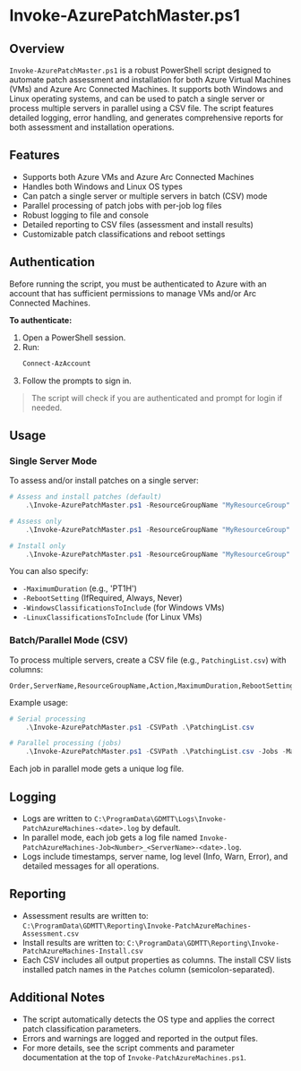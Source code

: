 # Invoke-AzurePatchMaster.ps1

## Overview

`Invoke-AzurePatchMaster.ps1` is a robust PowerShell script designed to automate patch assessment and installation for both Azure Virtual Machines (VMs) and Azure Arc Connected Machines. It supports both Windows and Linux operating systems, and can be used to patch a single server or process multiple servers in parallel using a CSV file. The script features detailed logging, error handling, and generates comprehensive reports for both assessment and installation operations.

## Features
- Supports both Azure VMs and Azure Arc Connected Machines
- Handles both Windows and Linux OS types
- Can patch a single server or multiple servers in batch (CSV) mode
- Parallel processing of patch jobs with per-job log files
- Robust logging to file and console
- Detailed reporting to CSV files (assessment and install results)
- Customizable patch classifications and reboot settings

## Authentication
Before running the script, you must be authenticated to Azure with an account that has sufficient permissions to manage VMs and/or Arc Connected Machines.

**To authenticate:**
1. Open a PowerShell session.
2. Run:
   ```powershell
   Connect-AzAccount
   ```
3. Follow the prompts to sign in.

> The script will check if you are authenticated and prompt for login if needed.

## Usage

### Single Server Mode
To assess and/or install patches on a single server:

```powershell
# Assess and install patches (default)
    .\Invoke-AzurePatchMaster.ps1 -ResourceGroupName "MyResourceGroup" -ServerName "MyVM"

# Assess only
    .\Invoke-AzurePatchMaster.ps1 -ResourceGroupName "MyResourceGroup" -ServerName "MyVM" -AssessOnly

# Install only
    .\Invoke-AzurePatchMaster.ps1 -ResourceGroupName "MyResourceGroup" -ServerName "MyVM" -InstallOnly
```

You can also specify:
- `-MaximumDuration` (e.g., 'PT1H')
- `-RebootSetting` (IfRequired, Always, Never)
- `-WindowsClassificationsToInclude` (for Windows VMs)
- `-LinuxClassificationsToInclude` (for Linux VMs)

### Batch/Parallel Mode (CSV)
To process multiple servers, create a CSV file (e.g., `PatchingList.csv`) with columns:

```
Order,ServerName,ResourceGroupName,Action,MaximumDuration,RebootSetting,WindowsClassificationsToInclude,LinuxClassificationsToInclude
```

Example usage:

```powershell
# Serial processing
    .\Invoke-AzurePatchMaster.ps1 -CSVPath .\PatchingList.csv

# Parallel processing (jobs)
    .\Invoke-AzurePatchMaster.ps1 -CSVPath .\PatchingList.csv -Jobs -MaxJobs 3
```

Each job in parallel mode gets a unique log file.

## Logging
- Logs are written to `C:\ProgramData\GDMTT\Logs\Invoke-PatchAzureMachines-<date>.log` by default.
- In parallel mode, each job gets a log file named `Invoke-PatchAzureMachines-Job<Number>_<ServerName>-<date>.log`.
- Logs include timestamps, server name, log level (Info, Warn, Error), and detailed messages for all operations.

## Reporting
- Assessment results are written to: `C:\ProgramData\GDMTT\Reporting\Invoke-PatchAzureMachines-Assessment.csv`
- Install results are written to: `C:\ProgramData\GDMTT\Reporting\Invoke-PatchAzureMachines-Install.csv`
- Each CSV includes all output properties as columns. The install CSV lists installed patch names in the `Patches` column (semicolon-separated).

## Additional Notes
- The script automatically detects the OS type and applies the correct patch classification parameters.
- Errors and warnings are logged and reported in the output files.
- For more details, see the script comments and parameter documentation at the top of `Invoke-PatchAzureMachines.ps1`.
